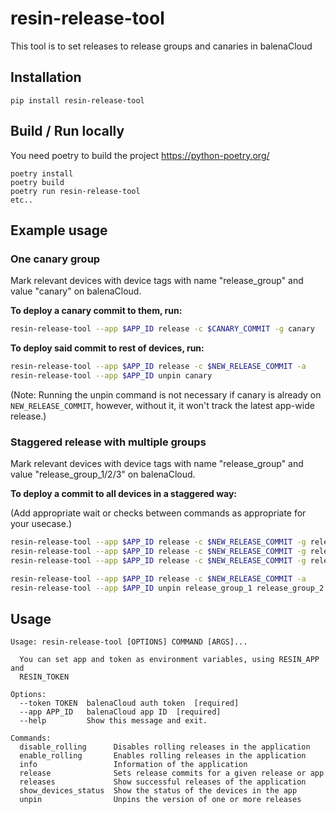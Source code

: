 # resin-release-tool
This tool is to set releases to release groups and canaries in balenaCloud

## Installation
```
pip install resin-release-tool
```

## Build / Run locally
You need poetry to build the project https://python-poetry.org/
```
poetry install
poetry build
poetry run resin-release-tool
etc..
```

## Example usage

### One canary group

Mark relevant devices with device tags with name "release_group" and value "canary" on balenaCloud.

**To deploy a canary commit to them, run:**

```bash
resin-release-tool --app $APP_ID release -c $CANARY_COMMIT -g canary
```

**To deploy said commit to rest of devices, run:**

```bash
resin-release-tool --app $APP_ID release -c $NEW_RELEASE_COMMIT -a
resin-release-tool --app $APP_ID unpin canary
```

(Note: Running the unpin command is not necessary if canary is already on `NEW_RELEASE_COMMIT`, however, without it, it won't track the latest app-wide release.)

### Staggered release with multiple groups

Mark relevant devices with device tags with name "release_group" and value "release_group_1/2/3" on balenaCloud.

**To deploy a commit to all devices in a staggered way:**

(Add appropriate wait or checks between commands as appropriate for your usecase.)

```bash
resin-release-tool --app $APP_ID release -c $NEW_RELEASE_COMMIT -g release_group_1
resin-release-tool --app $APP_ID release -c $NEW_RELEASE_COMMIT -g release_group_2
resin-release-tool --app $APP_ID release -c $NEW_RELEASE_COMMIT -g release_group_3

resin-release-tool --app $APP_ID release -c $NEW_RELEASE_COMMIT -a
resin-release-tool --app $APP_ID unpin release_group_1 release_group_2 release_group_3
```

## Usage
```
Usage: resin-release-tool [OPTIONS] COMMAND [ARGS]...

  You can set app and token as environment variables, using RESIN_APP and
  RESIN_TOKEN

Options:
  --token TOKEN  balenaCloud auth token  [required]
  --app APP_ID   balenaCloud app ID  [required]
  --help         Show this message and exit.

Commands:
  disable_rolling      Disables rolling releases in the application
  enable_rolling       Enables rolling releases in the application
  info                 Information of the application
  release              Sets release commits for a given release or app
  releases             Show successful releases of the application
  show_devices_status  Show the status of the devices in the app
  unpin                Unpins the version of one or more releases
```
